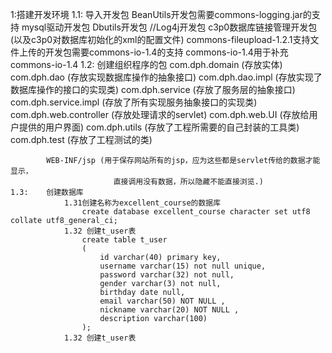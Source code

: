 1:搭建开发环境
	1.1: 导入开发包
			BeanUtils开发包需要commons-logging.jar的支持
			mysql驱动开发包
			Dbutils开发包
			//Log4j开发包
			c3p0数据库链接管理开发包(以及c3p0对数据库初始化的xml的配置文件)
			commons-fileupload-1.2.1支持文件上传的开发包需要commons-io-1.4的支持
			commons-io-1.4用于补充commons-io-1.4
	1.2: 创建组织程序的包
			com.dph.domain (存放实体)
			com.dph.dao	(存放实现数据库操作的抽象接口)
			com.dph.dao.impl (存放实现了数据库操作的接口的实现类)
			com.dph.service (存放了服务层的抽象接口)
			com.dph.service.impl (存放了所有实现服务抽象接口的实现类)
			com.dph.web.controller (存放处理请求的servlet)
			com.dph.web.UI (存放给用户提供的用户界面)
			com.dph.utils (存放了工程所需要的自己封装的工具类)
			com.dph.test (存放了工程测试的类)
			
			WEB-INF/jsp (用于保存网站所有的jsp，应为这些都是servlet传给的数据才能显示，
						   直接调用没有数据，所以隐藏不能直接浏览.)
	1.3:	创建数据库
				1.31创建名称为excellent_course的数据库
					create database excellent_course character set utf8 collate utf8_general_ci;
				1.32 创建t_user表
					create table t_user
					(
						id varchar(40) primary key,
						username varchar(15) not null unique,
						password varchar(32) not null,
						gender varchar(3) not null,
						birthday date null,
						email varchar(50) NOT NULL ,
						nickname varchar(20) NOT NULL ,
						description varchar(100)	
					);
				1.32 创建t_user表
					
			
			